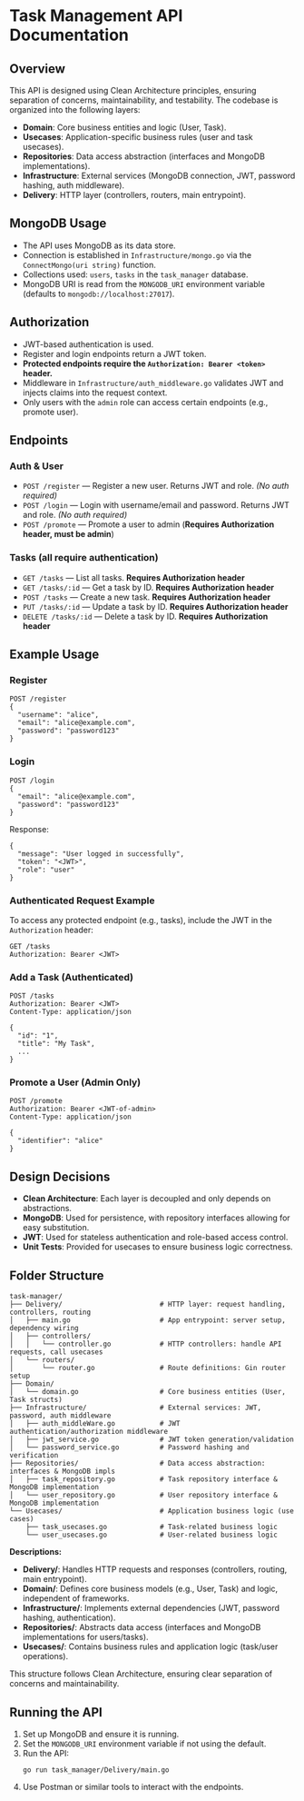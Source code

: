 # Task Management API Documentation

## Overview

This API is designed using Clean Architecture principles, ensuring separation of concerns, maintainability, and testability. The codebase is organized into the following layers:

- **Domain**: Core business entities and logic (User, Task).
- **Usecases**: Application-specific business rules (user and task usecases).
- **Repositories**: Data access abstraction (interfaces and MongoDB implementations).
- **Infrastructure**: External services (MongoDB connection, JWT, password hashing, auth middleware).
- **Delivery**: HTTP layer (controllers, routers, main entrypoint).

## MongoDB Usage

- The API uses MongoDB as its data store.
- Connection is established in `Infrastructure/mongo.go` via the `ConnectMongo(uri string)` function.
- Collections used: `users`, `tasks` in the `task_manager` database.
- MongoDB URI is read from the `MONGODB_URI` environment variable (defaults to `mongodb://localhost:27017`).

## Authorization

- JWT-based authentication is used.
- Register and login endpoints return a JWT token.
- **Protected endpoints require the `Authorization: Bearer <token>` header.**
- Middleware in `Infrastructure/auth_middleware.go` validates JWT and injects claims into the request context.
- Only users with the `admin` role can access certain endpoints (e.g., promote user).

## Endpoints

### Auth & User

- `POST /register` — Register a new user. Returns JWT and role. _(No auth required)_
- `POST /login` — Login with username/email and password. Returns JWT and role. _(No auth required)_
- `POST /promote` — Promote a user to admin (**Requires Authorization header, must be admin**)

### Tasks (all require authentication)

- `GET /tasks` — List all tasks. **Requires Authorization header**
- `GET /tasks/:id` — Get a task by ID. **Requires Authorization header**
- `POST /tasks` — Create a new task. **Requires Authorization header**
- `PUT /tasks/:id` — Update a task by ID. **Requires Authorization header**
- `DELETE /tasks/:id` — Delete a task by ID. **Requires Authorization header**

## Example Usage

### Register

```
POST /register
{
  "username": "alice",
  "email": "alice@example.com",
  "password": "password123"
}
```

### Login

```
POST /login
{
  "email": "alice@example.com",
  "password": "password123"
}
```

Response:

```
{
  "message": "User logged in successfully",
  "token": "<JWT>",
  "role": "user"
}
```

### Authenticated Request Example

To access any protected endpoint (e.g., tasks), include the JWT in the `Authorization` header:

```
GET /tasks
Authorization: Bearer <JWT>
```

### Add a Task (Authenticated)

```
POST /tasks
Authorization: Bearer <JWT>
Content-Type: application/json

{
  "id": "1",
  "title": "My Task",
  ...
}
```

### Promote a User (Admin Only)

```
POST /promote
Authorization: Bearer <JWT-of-admin>
Content-Type: application/json

{
  "identifier": "alice"
}
```

## Design Decisions

- **Clean Architecture**: Each layer is decoupled and only depends on abstractions.
- **MongoDB**: Used for persistence, with repository interfaces allowing for easy substitution.
- **JWT**: Used for stateless authentication and role-based access control.
- **Unit Tests**: Provided for usecases to ensure business logic correctness.

## Folder Structure

```
task-manager/
├── Delivery/                        # HTTP layer: request handling, controllers, routing
│   ├── main.go                      # App entrypoint: server setup, dependency wiring
│   ├── controllers/
│   │   └── controller.go            # HTTP controllers: handle API requests, call usecases
│   └── routers/
│       └── router.go                # Route definitions: Gin router setup
├── Domain/
│   └── domain.go                    # Core business entities (User, Task structs)
├── Infrastructure/                  # External services: JWT, password, auth middleware
│   ├── auth_middleWare.go           # JWT authentication/authorization middleware
│   ├── jwt_service.go               # JWT token generation/validation
│   └── password_service.go          # Password hashing and verification
├── Repositories/                    # Data access abstraction: interfaces & MongoDB impls
│   ├── task_repository.go           # Task repository interface & MongoDB implementation
│   └── user_repository.go           # User repository interface & MongoDB implementation
└── Usecases/                        # Application business logic (use cases)
    ├── task_usecases.go             # Task-related business logic
    └── user_usecases.go             # User-related business logic
```

**Descriptions:**

- **Delivery/**: Handles HTTP requests and responses (controllers, routing, main entrypoint).
- **Domain/**: Defines core business models (e.g., User, Task) and logic, independent of frameworks.
- **Infrastructure/**: Implements external dependencies (JWT, password hashing, authentication).
- **Repositories/**: Abstracts data access (interfaces and MongoDB implementations for users/tasks).
- **Usecases/**: Contains business rules and application logic (task/user operations).

This structure follows Clean Architecture, ensuring clear separation of concerns and maintainability.

## Running the API

1. Set up MongoDB and ensure it is running.
2. Set the `MONGODB_URI` environment variable if not using the default.
3. Run the API:
   ```
   go run task_manager/Delivery/main.go
   ```
4. Use Postman or similar tools to interact with the endpoints.
